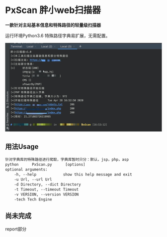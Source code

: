 # PxScan 胖小web扫描器

**一款针对主站基本信息和特殊路径的轻量级扫描器**



运行环境Python3.6 特殊路径字典易扩展，无需配置。

![README.md](https://github.com/OldChenTou/PxScan/blob/master/1588065783085.jpg " README.md")


## 用法Usage
    针对字典库的特殊路径进行爬取，字典库暂时只分：默认，jsp，php，asp
    python      PxScan.py      [options]
    optional arguments:
        -h, --help            show this help message and exit
        -u Url, --url Url
        -d Directory, --dict Directory
        -t Timeout, --timeout Timeout
        -v VERSION, --version VERSION
        -tech Tech Engine
 				
## 尚未完成

report部分

